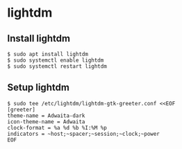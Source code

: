lightdm
=======

## Install lightdm

```
$ sudo apt install lightdm
$ sudo systemctl enable lightdm
$ sudo systemctl restart lightdm
```

## Setup lightdm

```
$ sudo tee /etc/lightdm/lightdm-gtk-greeter.conf <<EOF
[greeter]
theme-name = Adwaita-dark
icon-theme-name = Adwaita
clock-format = %a %d %b %I:%M %p
indicators = ~host;~spacer;~session;~clock;~power
EOF
```
